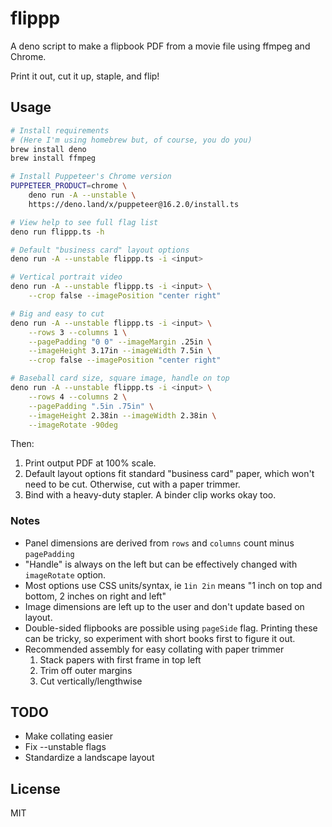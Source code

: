 # flippp

A deno script to make a flipbook PDF from a movie file using ffmpeg and Chrome.

Print it out, cut it up, staple, and flip!

## Usage

```bash
# Install requirements
# (Here I'm using homebrew but, of course, you do you)
brew install deno
brew install ffmpeg

# Install Puppeteer's Chrome version
PUPPETEER_PRODUCT=chrome \
    deno run -A --unstable \
    https://deno.land/x/puppeteer@16.2.0/install.ts

# View help to see full flag list
deno run flippp.ts -h

# Default "business card" layout options
deno run -A --unstable flippp.ts -i <input>

# Vertical portrait video
deno run -A --unstable flippp.ts -i <input> \
    --crop false --imagePosition "center right"

# Big and easy to cut
deno run -A --unstable flippp.ts -i <input> \
    --rows 3 --columns 1 \
    --pagePadding "0 0" --imageMargin .25in \
    --imageHeight 3.17in --imageWidth 7.5in \
    --crop false --imagePosition "center right"

# Baseball card size, square image, handle on top
deno run -A --unstable flippp.ts -i <input> \
    --rows 4 --columns 2 \
    --pagePadding ".5in .75in" \
    --imageHeight 2.38in --imageWidth 2.38in \
    --imageRotate -90deg
```

Then:

1. Print output PDF at 100% scale.
1. Default layout options fit standard "business card" paper, which won't need to be cut. Otherwise, cut with a paper trimmer.
1. Bind with a heavy-duty stapler. A binder clip works okay too.

### Notes

- Panel dimensions are derived from `rows` and `columns` count minus `pagePadding`
- "Handle" is always on the left but can be effectively changed with `imageRotate` option.
- Most options use CSS units/syntax, ie `1in 2in` means "1 inch on top and bottom, 2 inches on right and left"
- Image dimensions are left up to the user and don't update based on layout.
- Double-sided flipbooks are possible using `pageSide` flag. Printing these can be tricky, so experiment with short books first to figure it out.
- Recommended assembly for easy collating with paper trimmer
  1. Stack papers with first frame in top left
  2. Trim off outer margins
  3. Cut vertically/lengthwise

## TODO

- Make collating easier
- Fix --unstable flags
- Standardize a landscape layout

## License

MIT
